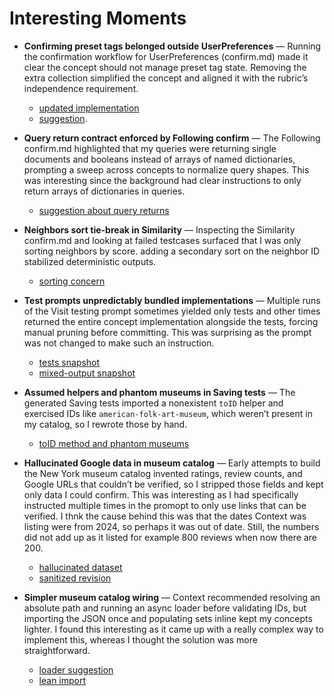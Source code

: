 # Interesting Moments

- **Confirming preset tags belonged outside UserPreferences** — Running the confirmation workflow for UserPreferences (confirm.md) made it clear the concept should not manage preset tag state. Removing the extra collection simplified the concept and aligned it with the rubric’s independence requirement.
  * [updated implementation](../context/design/concepts/UserPreferences/testing.md/steps/response.b66749f6.md)
  * [suggestion](../context/design/concepts/UserPreferences/confirm.md/steps/response.cf8ce21d.md).

- **Query return contract enforced by Following confirm** — The Following confirm.md highlighted that my queries were returning single documents and booleans instead of arrays of named dictionaries, prompting a sweep across concepts to normalize query shapes. This was interesting since the background had clear instructions to only return arrays of dictionaries in queries.
  * [suggestion about query returns](../context/design/concepts/Following/confirm.md/steps/response.90d546c8.md)
- **Neighbors sort tie-break in Similarity** — Inspecting the Similarity confirm.md and looking at failed testcases surfaced that I was only sorting neighbors by score. adding a secondary sort on the neighbor ID stabilized deterministic outputs.
  * [sorting concern](../context/design/concepts/Similarity/confirm.md/steps/response.c9a9deba.md)
- **Test prompts unpredictably bundled implementations** — Multiple runs of the Visit testing prompt sometimes yielded only tests and other times returned the entire concept implementation alongside the tests, forcing manual pruning before committing. This was surprising as the prompt was not changed to make such an instruction.
  * [tests snapshot](../context/design/concepts/Visit/testing.md/steps/file.3cc91aec.md)
  * [mixed-output snapshot](../context/design/concepts/Visit/testing.md/steps/file.85071dd5.md)
- **Assumed helpers and phantom museums in Saving tests** — The generated Saving tests imported a nonexistent `toID` helper and exercised IDs like `american-folk-art-museum`, which weren’t present in my catalog, so I rewrote those by hand.
  * [toID method and phantom museums](../context/design/concepts/Saving/testing.md/steps/response.4c7cea59.md)
- **Hallucinated Google data in museum catalog** — Early attempts to build the New York museum catalog invented ratings, review counts, and Google URLs that couldn’t be verified, so I stripped those fields and kept only data I could confirm. This was interesting as I had specifically instructed multiple times in the promopt to only use links that can be verified. I thnk the cause behind this was that the dates Context was listing were from 2024, so perhaps it was out of date. Still, the numbers did not add up as it listed for example 800 reviews when now there are 200.
  * [hallucinated dataset](../context/design/database/new-york-museums.md/steps/response.30bbeef1.md)
  * [sanitized revision](../context/design/database/new-york-museums.md/steps/response.3ad43cac.md)
- **Simpler museum catalog wiring** — Context recommended resolving an absolute path and running an async loader before validating IDs, but importing the JSON once and populating sets inline kept my concepts lighter. I found this interesting as it came up with a really complex way to implement this, whereas I thought the solution was more straightforward.
  * [loader suggestion](../context/design/concepts/Reviewing/testing.md/steps/response.731a4777.md)
  * [lean import](../src/concepts/Similarity/SimilarityConcept.ts)
